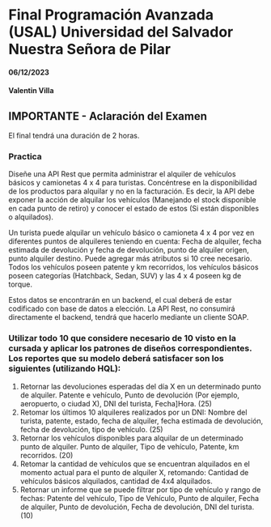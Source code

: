 
# Final Programación Avanzada (USAL) Universidad del Salvador Nuestra Señora de Pilar
#### 06/12/2023
#### Valentin Villa 

## IMPORTANTE - Aclaración del Examen
El final tendrá una duración de 2 horas.

### Practica
Diseñe una API Rest que permita administrar el alquiler de vehículos básicos y camionetas 4 x 4 para 
turistas. Concéntrese en la disponibilidad de los productos para alquilar y no en la facturación. Es decir, la
API debe exponer la acción de alquilar los vehículos (Manejando el stock disponible en cada punto de
retiro) y conocer el estado de estos (Si están disponibles o alquilados).

Un turista puede alquilar un vehículo básico o camioneta 4 x 4 por vez en diferentes puntos de alquileres
teniendo en cuenta: Fecha de alquiler, fecha estimada de devolución y fecha de devolución, punto de
alquiler origen, punto alquiler destino. Puede agregar más atributos si 10 cree necesario. Todos los
vehículos poseen patente y km recorridos, los vehículos básicos poseen categorías (Hatchback, Sedan,
SUV) y las 4 x 4 poseen kg de torque.

Estos datos se encontrarán en un backend, el cual deberá de estar codificado con base de datos a
elección.
La API Rest, no consumirá directamente el backend, tendrá que hacerlo mediante un cliente SOAP.

### Utilizar todo 10 que considere necesario de 10 visto en la cursada y aplicar los patrones de diseños correspondientes. Los reportes que su modelo deberá satisfacer son los siguientes (utilizando HQL):
1. Retornar las devoluciones esperadas del día X en un determinado punto de alquiler. Patente e vehículo, Punto de devolución (Por ejemplo, aeropuerto, o ciudad X), DNI del turista, Fecha]Hora. (25)
2. Retomar los últimos 10 alquileres realizados por un DNI: Nombre del turista, patente, estado, fecha de alquiler, fecha estimada de devolución, fecha de devolución, tipo de vehículo. (25)
3. Retornar los vehículos disponibles para alquilar de un determinado punto de alquiler. Punto de alquiler, Tipo de vehículo, Patente, km recorridos. (20)
4. Retomar la cantidad de vehículos que se encuentran alquilados en el momento actual para el punto de alquiler X, retomando: Cantidad de vehículos básicos alquilados, cantidad de 4x4 alquilados.
5. Retornar un informe que se puede filtrar por tipo de vehículo y rango de fechas: Patente del vehículo, Tipo de Vehículo, Punto de alquiler, Fecha de alquiler, Punto de devolución, Fecha de devolución, DNI del turista. (10)
